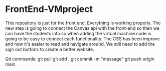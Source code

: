 # FrontEnd-VMproject

This repository is just for the front end.
Everything is working properly. The new step is going to connect the Canvas api with the front-end so then we can have the students info so when adding the virtual machine code is going to be easy to connect each functionality. The CSS has been improve and now it's easier to read and navigate around. We still need to add the sign out buttons to create a better website. 

Git commands:
git pull
git add .
git commit -m "message"
git push origin main
